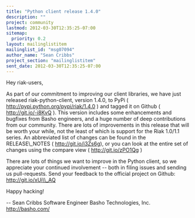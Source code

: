 ```yaml
---
title: "Python client release 1.4.0"
description: ""
project: community
lastmod: 2012-03-30T12:35:25-07:00
sitemap:
  priority: 0.2
layout: mailinglistitem
mailinglist_id: "msg07094"
author_name: "Sean Cribbs"
project_section: "mailinglistitem"
sent_date: 2012-03-30T12:35:25-07:00
---
```



Hey riak-users,

As part of our commitment to improving our client libraries, we have just
released riak-python-client, version 1.4.0, to PyPi (
http://pypi.python.org/pypi/riak/1.4.0 ) and tagged it on Github (
http://git.io/-i8KvQ ). This version includes some enhancements and
bugfixes from Basho engineers, and a huge number of deep contributions from
our community. There are lots of improvements in this release that will be
worth your while, not the least of which is support for the Riak 1.0/1.1
series. An abbreviated list of changes can be found in the RELEASE\\_NOTES (
http://git.io/i3Zs6g), or you can look at the entire set of changes using
the compare view ( http://git.io/zPO1Qg )

There are lots of things we want to improve in the Python client, so we
appreciate your continued involvement -- both in filing issues and sending
us pull-requests. Send your feedback to the official project on Github:
http://git.io/xUi\\_AQ

Happy hacking!

-- 
Sean Cribbs 
Software Engineer
Basho Technologies, Inc.
http://basho.com/
